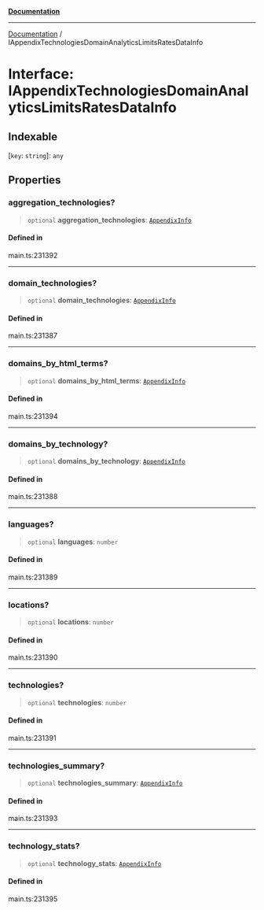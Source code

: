[**Documentation**](../README.md)

***

[Documentation](../README.md) / IAppendixTechnologiesDomainAnalyticsLimitsRatesDataInfo

# Interface: IAppendixTechnologiesDomainAnalyticsLimitsRatesDataInfo

## Indexable

 \[`key`: `string`\]: `any`

## Properties

### aggregation\_technologies?

> `optional` **aggregation\_technologies**: [`AppendixInfo`](../classes/AppendixInfo.md)

#### Defined in

main.ts:231392

***

### domain\_technologies?

> `optional` **domain\_technologies**: [`AppendixInfo`](../classes/AppendixInfo.md)

#### Defined in

main.ts:231387

***

### domains\_by\_html\_terms?

> `optional` **domains\_by\_html\_terms**: [`AppendixInfo`](../classes/AppendixInfo.md)

#### Defined in

main.ts:231394

***

### domains\_by\_technology?

> `optional` **domains\_by\_technology**: [`AppendixInfo`](../classes/AppendixInfo.md)

#### Defined in

main.ts:231388

***

### languages?

> `optional` **languages**: `number`

#### Defined in

main.ts:231389

***

### locations?

> `optional` **locations**: `number`

#### Defined in

main.ts:231390

***

### technologies?

> `optional` **technologies**: `number`

#### Defined in

main.ts:231391

***

### technologies\_summary?

> `optional` **technologies\_summary**: [`AppendixInfo`](../classes/AppendixInfo.md)

#### Defined in

main.ts:231393

***

### technology\_stats?

> `optional` **technology\_stats**: [`AppendixInfo`](../classes/AppendixInfo.md)

#### Defined in

main.ts:231395
